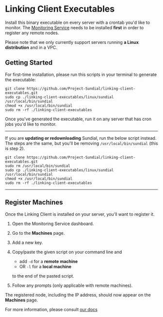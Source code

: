# Linking Client Executables
Install this binary executable on every server with a crontab you'd like to monitor. The [Monitoring Service](https://github.com/Project-Sundial/server) needs to be installed **first** in order to register any remote nodes.

Please note that we only currently support servers running **a Linux distribution** and in a VPC.


## Getting Started
For first-time installation, please run this scripts in your terminal to generate the executable:

```
git clone https://github.com/Project-Sundial/linking-client-executables.git
sudo cp ./linking-client-executables/linux/sundial /usr/local/bin/sundial
chmod +x /usr/local/bin/sundial
sudo rm -rf ./linking-client-executables
```

Once you've generated the executable, run it on any server that has cron jobs you'd like to monitor.

****

If you are **updating or redownloading** Sundial, run the below script instead.
The steps are the same, but you'll be removing `/usr/local/bin/sundial` (this is step 2).

```
git clone https://github.com/Project-Sundial/linking-client-executables.git
sudo rm /usr/local/bin/sundial
sudo cp ./linking-client-executables/linux/sundial /usr/local/bin/sundial
chmod +x /usr/local/bin/sundial
sudo rm -rf ./linking-client-executables
```

****

## Register Machines
Once the Linking Client is installed on your server, you'll want to register it.

1. Open the Monitoring Service dashboard.
2. Go to the **Machines** page.
3. Add a new key.
4. Copy/paste the given script on your command line and
   - add `-d` for a **remote machine**
   - OR `-l` for a **local machine**

   to the end of the pasted script.
6. Follow any prompts (only applicable with remote machines).

The registered node, including the IP address, should now appear on the **Machines** page.

For more information, please consult [our docs](https://sundial-docs.notion.site/Documentation-30c6f3cb1290473687ef55f8e4142e2e?pvs=4)
